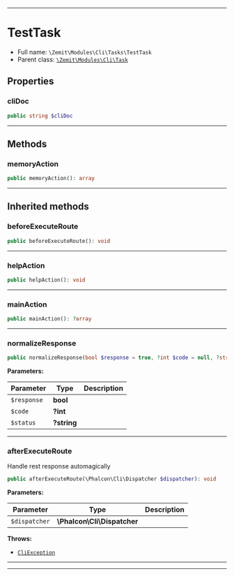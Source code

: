 ***

# TestTask





* Full name: `\Zemit\Modules\Cli\Tasks\TestTask`
* Parent class: [`\Zemit\Modules\Cli\Task`](../Task.md)



## Properties


### cliDoc



```php
public string $cliDoc
```






***

## Methods


### memoryAction



```php
public memoryAction(): array
```












***


## Inherited methods


### beforeExecuteRoute



```php
public beforeExecuteRoute(): void
```












***

### helpAction



```php
public helpAction(): void
```












***

### mainAction



```php
public mainAction(): ?array
```












***

### normalizeResponse



```php
public normalizeResponse(bool $response = true, ?int $code = null, ?string $status = null): array
```








**Parameters:**

| Parameter | Type | Description |
|-----------|------|-------------|
| `$response` | **bool** |  |
| `$code` | **?int** |  |
| `$status` | **?string** |  |





***

### afterExecuteRoute

Handle rest response automagically

```php
public afterExecuteRoute(\Phalcon\Cli\Dispatcher $dispatcher): void
```








**Parameters:**

| Parameter | Type | Description |
|-----------|------|-------------|
| `$dispatcher` | **\Phalcon\Cli\Dispatcher** |  |




**Throws:**

- [`CliException`](../../../Exception/CliException.md)



***


***
